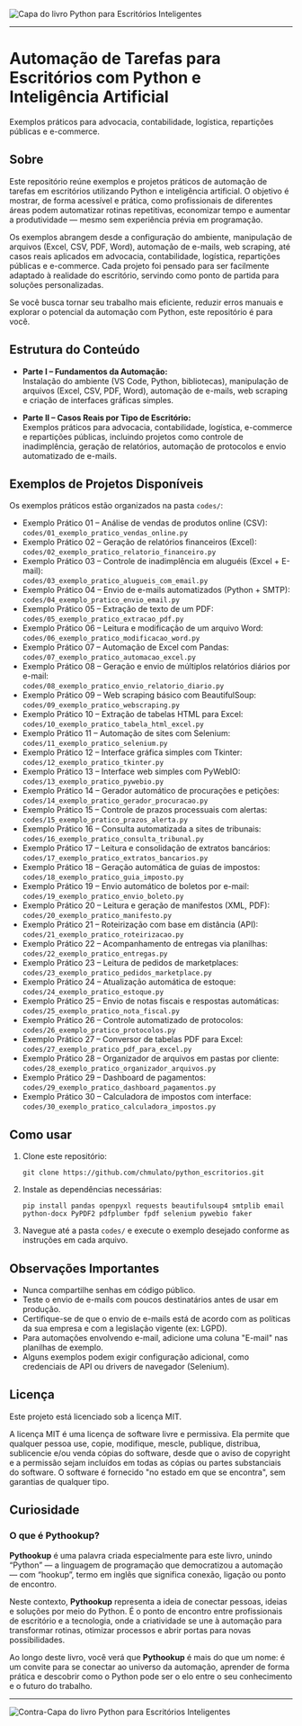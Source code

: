 ![Capa do livro Python para Escritórios Inteligentes](images/capa.png)

***

# Automação de Tarefas para Escritórios com Python e Inteligência Artificial

Exemplos práticos para advocacia, contabilidade, logística, repartições públicas e e-commerce.

## Sobre

Este repositório reúne exemplos e projetos práticos de automação de tarefas em escritórios utilizando Python e inteligência artificial. O objetivo é mostrar, de forma acessível e prática, como profissionais de diferentes áreas podem automatizar rotinas repetitivas, economizar tempo e aumentar a produtividade — mesmo sem experiência prévia em programação.

Os exemplos abrangem desde a configuração do ambiente, manipulação de arquivos (Excel, CSV, PDF, Word), automação de e-mails, web scraping, até casos reais aplicados em advocacia, contabilidade, logística, repartições públicas e e-commerce. Cada projeto foi pensado para ser facilmente adaptado à realidade do escritório, servindo como ponto de partida para soluções personalizadas.

Se você busca tornar seu trabalho mais eficiente, reduzir erros manuais e explorar o potencial da automação com Python, este repositório é para você.

## Estrutura do Conteúdo

- **Parte I – Fundamentos da Automação:**  
  Instalação do ambiente (VS Code, Python, bibliotecas), manipulação de arquivos (Excel, CSV, PDF, Word), automação de e-mails, web scraping e criação de interfaces gráficas simples.

- **Parte II – Casos Reais por Tipo de Escritório:**  
  Exemplos práticos para advocacia, contabilidade, logística, e-commerce e repartições públicas, incluindo projetos como controle de inadimplência, geração de relatórios, automação de protocolos e envio automatizado de e-mails.

## Exemplos de Projetos Disponíveis

Os exemplos práticos estão organizados na pasta `codes/`:

- Exemplo Prático 01 – Análise de vendas de produtos online (CSV):  
  `codes/01_exemplo_pratico_vendas_online.py`
- Exemplo Prático 02 – Geração de relatórios financeiros (Excel):  
  `codes/02_exemplo_pratico_relatorio_financeiro.py`
- Exemplo Prático 03 – Controle de inadimplência em aluguéis (Excel + E-mail):  
  `codes/03_exemplo_pratico_alugueis_com_email.py`
- Exemplo Prático 04 – Envio de e-mails automatizados (Python + SMTP):  
  `codes/04_exemplo_pratico_envio_email.py`
- Exemplo Prático 05 – Extração de texto de um PDF:  
  `codes/05_exemplo_pratico_extracao_pdf.py`
- Exemplo Prático 06 – Leitura e modificação de um arquivo Word:  
  `codes/06_exemplo_pratico_modificacao_word.py`
- Exemplo Prático 07 – Automação de Excel com Pandas:  
  `codes/07_exemplo_pratico_automacao_excel.py`
- Exemplo Prático 08 – Geração e envio de múltiplos relatórios diários por e-mail:  
  `codes/08_exemplo_pratico_envio_relatorio_diario.py`
- Exemplo Prático 09 – Web scraping básico com BeautifulSoup:  
  `codes/09_exemplo_pratico_webscraping.py`
- Exemplo Prático 10 – Extração de tabelas HTML para Excel:  
  `codes/10_exemplo_pratico_tabela_html_excel.py`
- Exemplo Prático 11 – Automação de sites com Selenium:  
  `codes/11_exemplo_pratico_selenium.py`
- Exemplo Prático 12 – Interface gráfica simples com Tkinter:  
  `codes/12_exemplo_pratico_tkinter.py`
- Exemplo Prático 13 – Interface web simples com PyWebIO:  
  `codes/13_exemplo_pratico_pywebio.py`
- Exemplo Prático 14 – Gerador automático de procurações e petições:  
  `codes/14_exemplo_pratico_gerador_procuracao.py`
- Exemplo Prático 15 – Controle de prazos processuais com alertas:  
  `codes/15_exemplo_pratico_prazos_alerta.py`
- Exemplo Prático 16 – Consulta automatizada a sites de tribunais:  
  `codes/16_exemplo_pratico_consulta_tribunal.py`
- Exemplo Prático 17 – Leitura e consolidação de extratos bancários:  
  `codes/17_exemplo_pratico_extratos_bancarios.py`
- Exemplo Prático 18 – Geração automática de guias de impostos:  
  `codes/18_exemplo_pratico_guia_imposto.py`
- Exemplo Prático 19 – Envio automático de boletos por e-mail:  
  `codes/19_exemplo_pratico_envio_boleto.py`
- Exemplo Prático 20 – Leitura e geração de manifestos (XML, PDF):  
  `codes/20_exemplo_pratico_manifesto.py`
- Exemplo Prático 21 – Roteirização com base em distância (API):  
  `codes/21_exemplo_pratico_roteirizacao.py`
- Exemplo Prático 22 – Acompanhamento de entregas via planilhas:  
  `codes/22_exemplo_pratico_entregas.py`
- Exemplo Prático 23 – Leitura de pedidos de marketplaces:  
  `codes/23_exemplo_pratico_pedidos_marketplace.py`
- Exemplo Prático 24 – Atualização automática de estoque:  
  `codes/24_exemplo_pratico_estoque.py`
- Exemplo Prático 25 – Envio de notas fiscais e respostas automáticas:  
  `codes/25_exemplo_pratico_nota_fiscal.py`
- Exemplo Prático 26 – Controle automatizado de protocolos:  
  `codes/26_exemplo_pratico_protocolos.py`
- Exemplo Prático 27 – Conversor de tabelas PDF para Excel:  
  `codes/27_exemplo_pratico_pdf_para_excel.py`
- Exemplo Prático 28 – Organizador de arquivos em pastas por cliente:  
  `codes/28_exemplo_pratico_organizador_arquivos.py`
- Exemplo Prático 29 – Dashboard de pagamentos:  
  `codes/29_exemplo_pratico_dashboard_pagamentos.py`
- Exemplo Prático 30 – Calculadora de impostos com interface:  
  `codes/30_exemplo_pratico_calculadora_impostos.py`

## Como usar

1. Clone este repositório:
   ```
   git clone https://github.com/chmulato/python_escritorios.git
   ```
2. Instale as dependências necessárias:
   ```
   pip install pandas openpyxl requests beautifulsoup4 smtplib email python-docx PyPDF2 pdfplumber fpdf selenium pywebio faker
   ```
3. Navegue até a pasta `codes/` e execute o exemplo desejado conforme as instruções em cada arquivo.

## Observações Importantes

- Nunca compartilhe senhas em código público.
- Teste o envio de e-mails com poucos destinatários antes de usar em produção.
- Certifique-se de que o envio de e-mails está de acordo com as políticas da sua empresa e com a legislação vigente (ex: LGPD).
- Para automações envolvendo e-mail, adicione uma coluna "E-mail" nas planilhas de exemplo.
- Alguns exemplos podem exigir configuração adicional, como credenciais de API ou drivers de navegador (Selenium).

## Licença

Este projeto está licenciado sob a licença MIT.

A licença MIT é uma licença de software livre e permissiva. Ela permite que qualquer pessoa use, copie, modifique, mescle, publique, distribua, sublicencie e/ou venda cópias do software, desde que o aviso de copyright e a permissão sejam incluídos em todas as cópias ou partes substanciais do software. O software é fornecido "no estado em que se encontra", sem garantias de qualquer tipo.

## Curiosidade

### O que é Pythookup?

**Pythookup** é uma palavra criada especialmente para este livro, unindo “Python” — a linguagem de programação que democratizou a automação — com “hookup”, termo em inglês que significa conexão, ligação ou ponto de encontro.

Neste contexto, **Pythookup** representa a ideia de conectar pessoas, ideias e soluções por meio do Python. É o ponto de encontro entre profissionais de escritório e a tecnologia, onde a criatividade se une à automação para transformar rotinas, otimizar processos e abrir portas para novas possibilidades.

Ao longo deste livro, você verá que **Pythookup** é mais do que um nome: é um convite para se conectar ao universo da automação, aprender de forma prática e descobrir como o Python pode ser o elo entre o seu conhecimento e o futuro do trabalho.

***

![Contra-Capa do livro Python para Escritórios Inteligentes](images/contra_capa.png)